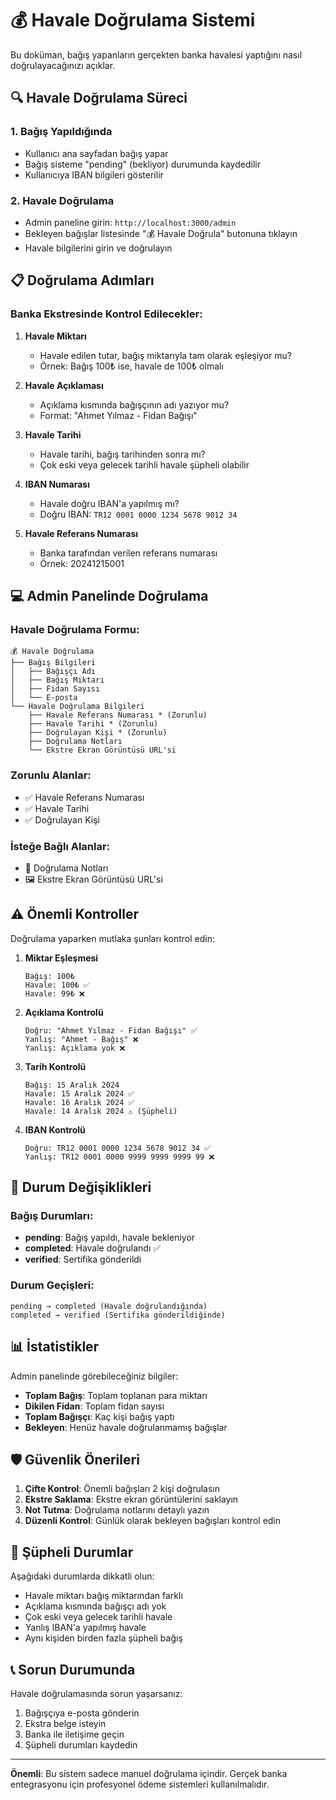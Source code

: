 # 💰 Havale Doğrulama Sistemi

Bu doküman, bağış yapanların gerçekten banka havalesi yaptığını nasıl doğrulayacağınızı açıklar.

## 🔍 Havale Doğrulama Süreci

### 1. Bağış Yapıldığında
- Kullanıcı ana sayfadan bağış yapar
- Bağış sisteme "pending" (bekliyor) durumunda kaydedilir
- Kullanıcıya IBAN bilgileri gösterilir

### 2. Havale Doğrulama
- Admin paneline girin: `http://localhost:3000/admin`
- Bekleyen bağışlar listesinde "💰 Havale Doğrula" butonuna tıklayın
- Havale bilgilerini girin ve doğrulayın

## 📋 Doğrulama Adımları

### Banka Ekstresinde Kontrol Edilecekler:

1. **Havale Miktarı**
   - Havale edilen tutar, bağış miktarıyla tam olarak eşleşiyor mu?
   - Örnek: Bağış 100₺ ise, havale de 100₺ olmalı

2. **Havale Açıklaması**
   - Açıklama kısmında bağışçının adı yazıyor mu?
   - Format: "Ahmet Yılmaz - Fidan Bağışı"

3. **Havale Tarihi**
   - Havale tarihi, bağış tarihinden sonra mı?
   - Çok eski veya gelecek tarihli havale şüpheli olabilir

4. **IBAN Numarası**
   - Havale doğru IBAN'a yapılmış mı?
   - Doğru IBAN: `TR12 0001 0000 1234 5678 9012 34`

5. **Havale Referans Numarası**
   - Banka tarafından verilen referans numarası
   - Örnek: 20241215001

## 💻 Admin Panelinde Doğrulama

### Havale Doğrulama Formu:

```
💰 Havale Doğrulama
├── Bağış Bilgileri
│   ├── Bağışçı Adı
│   ├── Bağış Miktarı
│   ├── Fidan Sayısı
│   └── E-posta
└── Havale Doğrulama Bilgileri
    ├── Havale Referans Numarası * (Zorunlu)
    ├── Havale Tarihi * (Zorunlu)
    ├── Doğrulayan Kişi * (Zorunlu)
    ├── Doğrulama Notları
    └── Ekstre Ekran Görüntüsü URL'si
```

### Zorunlu Alanlar:
- ✅ Havale Referans Numarası
- ✅ Havale Tarihi
- ✅ Doğrulayan Kişi

### İsteğe Bağlı Alanlar:
- 📝 Doğrulama Notları
- 🖼️ Ekstre Ekran Görüntüsü URL'si

## ⚠️ Önemli Kontroller

Doğrulama yaparken mutlaka şunları kontrol edin:

1. **Miktar Eşleşmesi**
   ```
   Bağış: 100₺
   Havale: 100₺ ✅
   Havale: 99₺ ❌
   ```

2. **Açıklama Kontrolü**
   ```
   Doğru: "Ahmet Yılmaz - Fidan Bağışı" ✅
   Yanlış: "Ahmet - Bağış" ❌
   Yanlış: Açıklama yok ❌
   ```

3. **Tarih Kontrolü**
   ```
   Bağış: 15 Aralık 2024
   Havale: 15 Aralık 2024 ✅
   Havale: 16 Aralık 2024 ✅
   Havale: 14 Aralık 2024 ⚠️ (Şüpheli)
   ```

4. **IBAN Kontrolü**
   ```
   Doğru: TR12 0001 0000 1234 5678 9012 34 ✅
   Yanlış: TR12 0001 0000 9999 9999 9999 99 ❌
   ```

## 🔄 Durum Değişiklikleri

### Bağış Durumları:
- **pending**: Bağış yapıldı, havale bekleniyor
- **completed**: Havale doğrulandı ✅
- **verified**: Sertifika gönderildi

### Durum Geçişleri:
```
pending → completed (Havale doğrulandığında)
completed → verified (Sertifika gönderildiğinde)
```

## 📊 İstatistikler

Admin panelinde görebileceğiniz bilgiler:

- **Toplam Bağış**: Toplam toplanan para miktarı
- **Dikilen Fidan**: Toplam fidan sayısı
- **Toplam Bağışçı**: Kaç kişi bağış yaptı
- **Bekleyen**: Henüz havale doğrulanmamış bağışlar

## 🛡️ Güvenlik Önerileri

1. **Çifte Kontrol**: Önemli bağışları 2 kişi doğrulasın
2. **Ekstre Saklama**: Ekstre ekran görüntülerini saklayın
3. **Not Tutma**: Doğrulama notlarını detaylı yazın
4. **Düzenli Kontrol**: Günlük olarak bekleyen bağışları kontrol edin

## 🚨 Şüpheli Durumlar

Aşağıdaki durumlarda dikkatli olun:

- Havale miktarı bağış miktarından farklı
- Açıklama kısmında bağışçı adı yok
- Çok eski veya gelecek tarihli havale
- Yanlış IBAN'a yapılmış havale
- Aynı kişiden birden fazla şüpheli bağış

## 📞 Sorun Durumunda

Havale doğrulamasında sorun yaşarsanız:

1. Bağışçıya e-posta gönderin
2. Ekstra belge isteyin
3. Banka ile iletişime geçin
4. Şüpheli durumları kaydedin

---

**Önemli**: Bu sistem sadece manuel doğrulama içindir. Gerçek banka entegrasyonu için profesyonel ödeme sistemleri kullanılmalıdır.

